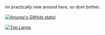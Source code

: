 im practically new around here, so dont bother.
<br/>
<br/>
[![Anurag's GitHub stats](https://github-readme-stats.vercel.app/api?username=alivarastepour&count_private=true))](https://github.com/anuraghazra/github-readme-stats)
<br/>
<br/>
[![Top Langs](https://github-readme-stats.vercel.app/api/top-langs/?username=alivarastepour&count_private=true&langs_count=2)](https://github.com/anuraghazra/github-readme-stats)
